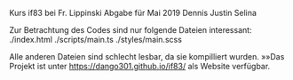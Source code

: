 Kurs if83 bei Fr. Lippinski
Abgabe für Mai 2019
Dennis Justin Selina


Zur Betrachtung des Codes sind nur folgende Dateien interessant:
./index.html
./scripts/main.ts
./styles/main.scss

Alle anderen Dateien sind schlecht lesbar, da sie kompilliert wurden.
»»Das Projekt ist unter https://dango301.github.io/if83/ als Website verfügbar.
